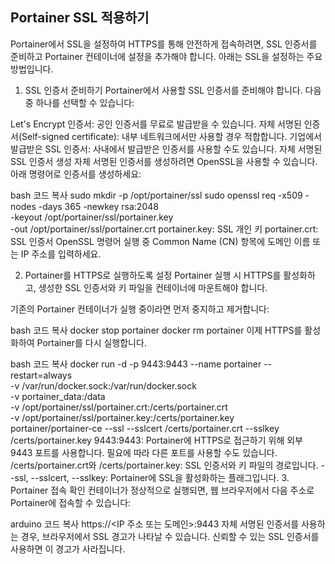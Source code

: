 ## Portainer SSL 적용하기

Portainer에서 SSL을 설정하여 HTTPS를 통해 안전하게 접속하려면, SSL 인증서를 준비하고 Portainer 컨테이너에 설정을 추가해야 합니다. 아래는 SSL을 설정하는 주요 방법입니다.

1. SSL 인증서 준비하기
Portainer에서 사용할 SSL 인증서를 준비해야 합니다. 다음 중 하나를 선택할 수 있습니다:

Let's Encrypt 인증서: 공인 인증서를 무료로 발급받을 수 있습니다.
자체 서명된 인증서(Self-signed certificate): 내부 네트워크에서만 사용할 경우 적합합니다.
기업에서 발급받은 SSL 인증서: 사내에서 발급받은 인증서를 사용할 수도 있습니다.
자체 서명된 SSL 인증서 생성
자체 서명된 인증서를 생성하려면 OpenSSL을 사용할 수 있습니다. 아래 명령어로 인증서를 생성하세요:

bash
코드 복사
sudo mkdir -p /opt/portainer/ssl
sudo openssl req -x509 -nodes -days 365 -newkey rsa:2048 \
  -keyout /opt/portainer/ssl/portainer.key \
  -out /opt/portainer/ssl/portainer.crt
portainer.key: SSL 개인 키
portainer.crt: SSL 인증서
OpenSSL 명령어 실행 중 Common Name (CN) 항목에 도메인 이름 또는 IP 주소를 입력하세요.

2. Portainer를 HTTPS로 실행하도록 설정
Portainer 실행 시 HTTPS를 활성화하고, 생성한 SSL 인증서와 키 파일을 컨테이너에 마운트해야 합니다.

기존의 Portainer 컨테이너가 실행 중이라면 먼저 중지하고 제거합니다:

bash
코드 복사
docker stop portainer
docker rm portainer
이제 HTTPS를 활성화하여 Portainer를 다시 실행합니다.

bash
코드 복사
docker run -d -p 9443:9443 --name portainer --restart=always \
  -v /var/run/docker.sock:/var/run/docker.sock \
  -v portainer_data:/data \
  -v /opt/portainer/ssl/portainer.crt:/certs/portainer.crt \
  -v /opt/portainer/ssl/portainer.key:/certs/portainer.key \
  portainer/portainer-ce --ssl --sslcert /certs/portainer.crt --sslkey /certs/portainer.key
9443:9443: Portainer에 HTTPS로 접근하기 위해 외부 9443 포트를 사용합니다. 필요에 따라 다른 포트를 사용할 수도 있습니다.
/certs/portainer.crt와 /certs/portainer.key: SSL 인증서와 키 파일의 경로입니다.
--ssl, --sslcert, --sslkey: Portainer에 SSL을 활성화하는 플래그입니다.
3. Portainer 접속 확인
컨테이너가 정상적으로 실행되면, 웹 브라우저에서 다음 주소로 Portainer에 접속할 수 있습니다:

arduino
코드 복사
https://<IP 주소 또는 도메인>:9443
자체 서명된 인증서를 사용하는 경우, 브라우저에서 SSL 경고가 나타날 수 있습니다. 신뢰할 수 있는 SSL 인증서를 사용하면 이 경고가 사라집니다.
